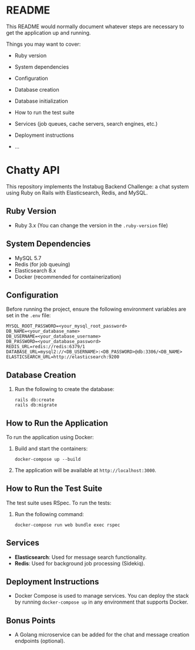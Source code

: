 # README

This README would normally document whatever steps are necessary to get the
application up and running.

Things you may want to cover:

* Ruby version

* System dependencies

* Configuration

* Database creation

* Database initialization

* How to run the test suite

* Services (job queues, cache servers, search engines, etc.)

* Deployment instructions

* ...

# Chatty API

This repository implements the Instabug Backend Challenge: a chat system using Ruby on Rails with Elasticsearch, Redis, and MySQL.

## Ruby Version
- Ruby 3.x (You can change the version in the `.ruby-version` file)

## System Dependencies
- MySQL 5.7
- Redis (for job queuing)
- Elasticsearch 8.x
- Docker (recommended for containerization)

## Configuration
Before running the project, ensure the following environment variables are set in the `.env` file:

```
MYSQL_ROOT_PASSWORD=<your_mysql_root_password>
DB_NAME=<your_database_name>
DB_USERNAME=<your_database_username>
DB_PASSWORD=<your_database_password>
REDIS_URL=redis://redis:6379/1
DATABASE_URL=mysql2://<DB_USERNAME>:<DB_PASSWORD>@db:3306/<DB_NAME>
ELASTICSEARCH_URL=http://elasticsearch:9200
```

## Database Creation
1. Run the following to create the database:
   ```
   rails db:create
   rails db:migrate
   ```

## How to Run the Application
To run the application using Docker:
1. Build and start the containers:
   ```
   docker-compose up --build
   ```

2. The application will be available at `http://localhost:3000`.

## How to Run the Test Suite
The test suite uses RSpec. To run the tests:
1. Run the following command:
   ```
   docker-compose run web bundle exec rspec
   ```

## Services
- **Elasticsearch**: Used for message search functionality.
- **Redis**: Used for background job processing (Sidekiq).

## Deployment Instructions
- Docker Compose is used to manage services. You can deploy the stack by running `docker-compose up` in any environment that supports Docker.

## Bonus Points
- A Golang microservice can be added for the chat and message creation endpoints (optional).